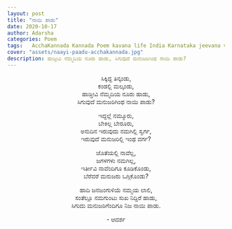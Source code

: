 ```yaml
---
layout: post
title: "ನಾಯಿ ಪಾಡು"
date: 2020-10-17
author: Adarsha
categories: Poem
tags:	AcchaKannada Kannada Poem kavana life India Karnataka jeevana village myplace feeling love dog life true peace
cover: "assets/naayi-paadu-acchakannada.jpg"
description: ಹಾಡ್ತೀವಿ ನೆಮ್ಮದಿಯ ನೂರು ಹಾಡು, ಸಿಗುವುದೆ ಮನುಜರಿಗಿಂಥ ನಾಯಿ ಪಾಡು?
---
```


<p align ="center"> ಸಿಕ್ಕಿದ್ದ ತಿನ್ಕಂಡು, <br>
ಕಂಡಲ್ಲಿ ಮಲ್ಕಂಡು, <br>
ಹಾಡ್ತೀವಿ ನೆಮ್ಮದಿಯ ನೂರು ಹಾಡು, <br>
ಸಿಗುವುದೆ ಮನುಜರಿಗಿಂಥ ನಾಯಿ ಪಾಡು? </p>

<p align ="center"> ಇದ್ದಲ್ಲೆ ನಮ್ಮೂರು, <br>
ಬೇಕಿಲ್ಲ ಬೇರೂರು, <br>
ಅನುದಿನ ಇರುವುದು ನಮಗಿಲ್ಲಿ ಸ್ವರ್ಗ, <br>
ಇರುವುದೆ ಮನುಜರಿಲ್ಲಿ ಇಂಥ ವರ್ಗ? </p>

<p align ="center"> ಜೊತೆಯಲ್ಲಿ ನಾವೆಲ್ಲ, <br>
ಜಗಳಗಳು ನಮಗಿಲ್ಲ, <br>
ಇರ್ತೀವಿ ನಾವೆಂದಿಗೂ ಕೂಡಿಕೊಂಡು, <br>
ಬೆರೆವರೆ ಮನುಜರು ಒಗ್ಗಿಕೊಂಡು? </p>

<p align ="center"> ಹಾದಿ ಜನಜಂಗುಳಿಯೆ ನಮ್ಮಯ ಲಾಲಿ, <br>
ಸಂತೆಲ್ಲೂ ನಮಗುಂಟು ಸುಖ ನಿದ್ದಿರೆ ಹಾಡು, <br>
ಸಿಗುದು ಮನುಜರಿಗೆಂದಿಗೂ ನಿಜ ನಾಯಿ ಪಾಡು. </p>

<p align ="center"> - ಆದರ್ಶ</p>
